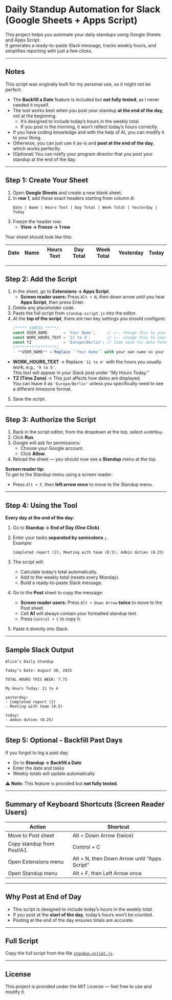 
# Daily Standup Automation for Slack (Google Sheets + Apps Script)

This project helps you automate your daily standups using Google Sheets and Apps Script.  
It generates a ready-to-paste Slack message, tracks weekly hours, and simplifies reporting with just a few clicks.

---

## Notes
This script was originally built for my personal use, so it might not be perfect.  
- The **Backfill a Date** feature is included but **not fully tested**, as I never needed it myself.  
- The tool works best when you post your standup **at the end of the day**, not at the beginning.  
  - It’s designed to include today’s hours in the weekly total.  
  - If you post in the morning, it won’t reflect today’s hours correctly.
- If you have coding knowledge and with the help of AI, you can modify it to your liking.
- Otherwise, you can just use it as-is and **post at the end of the day**, which works perfectly.
- (Optional) You can notify your program director that you post your standup at the end of the day.

---

## Step 1: Create Your Sheet
1. Open **Google Sheets** and create a new blank sheet.
2. In **row 1**, add these exact headers starting from column A:
   ```
   Date | Name | Hours Text | Day Total | Week Total | Yesterday | Today
   ```
3. Freeze the header row:  
   - **View → Freeze → 1 row**

Your sheet should look like this:

| Date       | Name  | Hours Text | Day Total | Week Total | Yesterday | Today |
|------------|-------|------------|-----------|------------|-----------|-------|

---

## Step 2: Add the Script
1. In the sheet, go to **Extensions → Apps Script**.  
   - **Screen reader users:** Press `Alt + N`, then down arrow until you hear **Apps Script**, then press Enter.
2. Delete any placeholder code.
3. Paste the full script from `standup-script.js` into the editor.
4. At the **top of the script**, there are two key settings you should configure:
   ```javascript
   /***** CONFIG *****/
   const USER_NAME       = 'Your Name';     // <-- change this to your name
   const WORK_HOURS_TEXT = '11 to 4';       // <-- change this to your typical working hours
   const TZ              = 'Europe/Berlin'; // time zone for date formatting (leave as is unless needed)
   /******************/
   - **USER_NAME** → Replace `'Your Name'` with your own name so your Slack post starts with something like `"Alice’s Daily Standup"`.
- **WORK_HOURS_TEXT** → Replace `'11 to 4'` with the hours you usually work, e.g., `'9 to 5'`.  
  This text will appear in your Slack post under “My Hours Today.”
- **TZ (Time Zone)** → This just affects how dates are displayed.  
  You can leave it as `'Europe/Berlin'` unless you specifically need to see a different timezone format.
5. Save the script.

---

## Step 3: Authorize the Script
1. Back in the script editor, from the dropdown at the top, select `endOfDay`.
2. Click **Run**.
3. Google will ask for permissions:
   - Choose your Google account.
   - Click **Allow**.
4. Reload the sheet — you should now see a **Standup** menu at the top.

**Screen reader tip:**  
To get to the Standup menu using a screen reader:
- Press `Alt + F`, then **left arrow once** to move to the Standup menu.

---

## Step 4: Using the Tool
**Every day at the end of the day:**
1. Go to **Standup → End of Day (One Click)**.
2. Enter your tasks **separated by semicolons `;`**.  
   Example:
   ```
   Completed report (2); Meeting with team (0.5); Admin duties (0.25)
   ```
3. The script will:
   - Calculate today’s total automatically.
   - Add to the weekly total (resets every Monday).
   - Build a ready-to-paste Slack message.

4. Go to the **Post** sheet to copy the message:
   - **Screen reader users:** Press `Alt + Down Arrow` **twice** to move to the Post sheet.
   - Cell **A1** will always contain your formatted standup text.
   - Press `Control + C` to copy it.

5. Paste it directly into Slack.

---

## Sample Slack Output
```
Alice’s Daily Standup

Today’s Date: August 30, 2025

TOTAL HOURS THIS WEEK: 7.75

My Hours Today: 11 to 4

yesterday:
- Completed report (2)
- Meeting with team (0.5)

today:
- Admin duties (0.25)
```

---

## Step 5: Optional - Backfill Past Days
If you forgot to log a past day:
- Go to **Standup → Backfill a Date**
- Enter the date and tasks
- Weekly totals will update automatically

⚠️ **Note:** This feature is provided but **not fully tested**.

---

## Summary of Keyboard Shortcuts (Screen Reader Users)
| Action                  | Shortcut            |
|-------------------------|--------------------|
| Move to Post sheet      | Alt + Down Arrow (twice) |
| Copy standup from Post!A1 | Control + C         |
| Open Extensions menu    | Alt + N, then Down Arrow until "Apps Script" |
| Open Standup menu       | Alt + F, then Left Arrow once |

---

## Why Post at End of Day
- This script is designed to include today’s hours in the weekly total.  
- If you post at the **start of the day**, today’s hours won’t be counted.  
- Posting at the end of the day ensures totals are accurate.

---

## Full Script
Copy the full script from the file [`standup-script.js`](standup-script.js).

---

## License
This project is provided under the MIT License — feel free to use and modify it.
